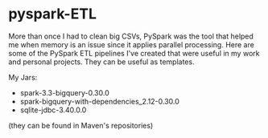 # pyspark-ETL

More than once I had to clean big CSVs, PySpark was the tool that helped me when memory is an issue since it applies parallel processing.
Here are some of the PySpark ETL pipelines I've created that were useful in my work and personal projects. They can be useful as templates.

My Jars:
- spark-3.3-bigquery-0.30.0
- spark-bigquery-with-dependencies_2.12-0.30.0
- sqlite-jdbc-3.40.0.0

(they can be found in Maven's repositories)
